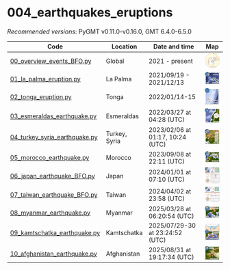 # 004_earthquakes_eruptions

_Recommended versions_: PyGMT v0.11.0-v0.16.0, GMT 6.4.0-6.5.0

| Code | Location | Date and time | Map |
| --- | --- | --- | --- |
| [00_overview_events_BFO.py](https://github.com/yvonnefroehlich/gmt-pygmt-plotting/blob/main/004_earthquakes_eruptions/00_overview_events_BFO.py)         | Global        | 2021 - present                   | <img src="https://github.com/yvonnefroehlich/gmt-pygmt-plotting/raw/main/004_earthquakes_eruptions/02_out_figs/00_overview_events_BFO.png" width="60">     |
| [01_la_palma_eruption.py](https://github.com/yvonnefroehlich/gmt-pygmt-plotting/blob/main/004_earthquakes_eruptions/01_la_palma_eruption.py)             | La Palma      | 2021/09/19 - 2021/12/13          | <img src="https://github.com/yvonnefroehlich/gmt-pygmt-plotting/raw/main/004_earthquakes_eruptions/02_out_figs/01_la_palma_eruption.png" width="60">       |
| [02_tonga_eruption.py](https://github.com/yvonnefroehlich/gmt-pygmt-plotting/blob/main/004_earthquakes_eruptions/02_tonga_eruption.py)                   | Tonga         | 2022/01/14-15                    | <img src="https://github.com/yvonnefroehlich/gmt-pygmt-plotting/raw/main/004_earthquakes_eruptions/02_out_figs/02_tonga_eruption.png" width="60">          |
| [03_esmeraldas_earthquake.py](https://github.com/yvonnefroehlich/gmt-pygmt-plotting/blob/main/004_earthquakes_eruptions/03_esmeraldas_earthquake.py)     | Esmeraldas    | 2022/03/27 at 04:28 (UTC)        | <img src="https://github.com/yvonnefroehlich/gmt-pygmt-plotting/raw/main/004_earthquakes_eruptions/02_out_figs/03_esmeraldas_earthquake.png" width="60">   |
| [04_turkey_syria_earthquake.py](https://github.com/yvonnefroehlich/gmt-pygmt-plotting/blob/main/004_earthquakes_eruptions/04_turkey_syria_earthquake.py) | Turkey, Syria | 2023/02/06 at 01:17, 10:24 (UTC) | <img src="https://github.com/yvonnefroehlich/gmt-pygmt-plotting/raw/main/004_earthquakes_eruptions/02_out_figs/04_turkey_syria_earthquake.png" width="60"> |
| [05_morocco_earthquake.py](https://github.com/yvonnefroehlich/gmt-pygmt-plotting/blob/main/004_earthquakes_eruptions/05_morocoo_earthquake.py)           | Morocco       | 2023/09/08 at 22:11 (UTC)        | <img src="https://github.com/yvonnefroehlich/gmt-pygmt-plotting/raw/main/004_earthquakes_eruptions/02_out_figs/05_morocco_earthquake.png" width="60">      |
| [06_japan_earthquake_BFO.py](https://github.com/yvonnefroehlich/gmt-pygmt-plotting/blob/main/004_earthquakes_eruptions/06_japan_earthquake_BFO.py)       | Japan         | 2024/01/01 at 07:10 (UTC)        | <img src="https://github.com/yvonnefroehlich/gmt-pygmt-plotting/raw/main/004_earthquakes_eruptions/02_out_figs/06_japan_earthquake_BFO.png" width="60">    |
| [07_taiwan_earthquake_BFO.py](https://github.com/yvonnefroehlich/gmt-pygmt-plotting/blob/main/004_earthquakes_eruptions/07_taiwan_earthquake_BFO.py)     | Taiwan        | 2024/04/02 at 23:58 (UTC)        | <img src="https://github.com/yvonnefroehlich/gmt-pygmt-plotting/raw/main/004_earthquakes_eruptions/02_out_figs/07_taiwan_earthquake_BFO.png" width="60">   |
| [08_myanmar_earthquake.py](https://github.com/yvonnefroehlich/gmt-pygmt-plotting/blob/main/004_earthquakes_eruptions/08_myanmar_earthquake.py)           | Myanmar       | 2025/03/28 at 06:20:54 (UTC)     | <img src="https://github.com/yvonnefroehlich/gmt-pygmt-plotting/raw/main/004_earthquakes_eruptions/02_out_figs/08_myanmar_earthquake.png" width="60">      |
| [09_kamtschatka_earthquake.py](https://github.com/yvonnefroehlich/gmt-pygmt-plotting/blob/main/004_earthquakes_eruptions/09_kamtschatka_earthquake.py)   | Kamtschatka   | 2025/07/29-30 at 23:24:52 (UTC)  | <img src="https://github.com/yvonnefroehlich/gmt-pygmt-plotting/raw/main/004_earthquakes_eruptions/02_out_figs/09_kamtschatka_earthquake.png" width="60">  |
| [10_afghanistan_earthquake.py](https://github.com/yvonnefroehlich/gmt-pygmt-plotting/blob/main/004_earthquakes_eruptions/10_afghanistan_earthquake.py)   | Afghanistan   | 2025/08/31 at 19:17:34 (UTC)     | <img src="https://github.com/yvonnefroehlich/gmt-pygmt-plotting/raw/main/004_earthquakes_eruptions/02_out_figs/10_afghanistan_earthquake.png" width="60">  |
